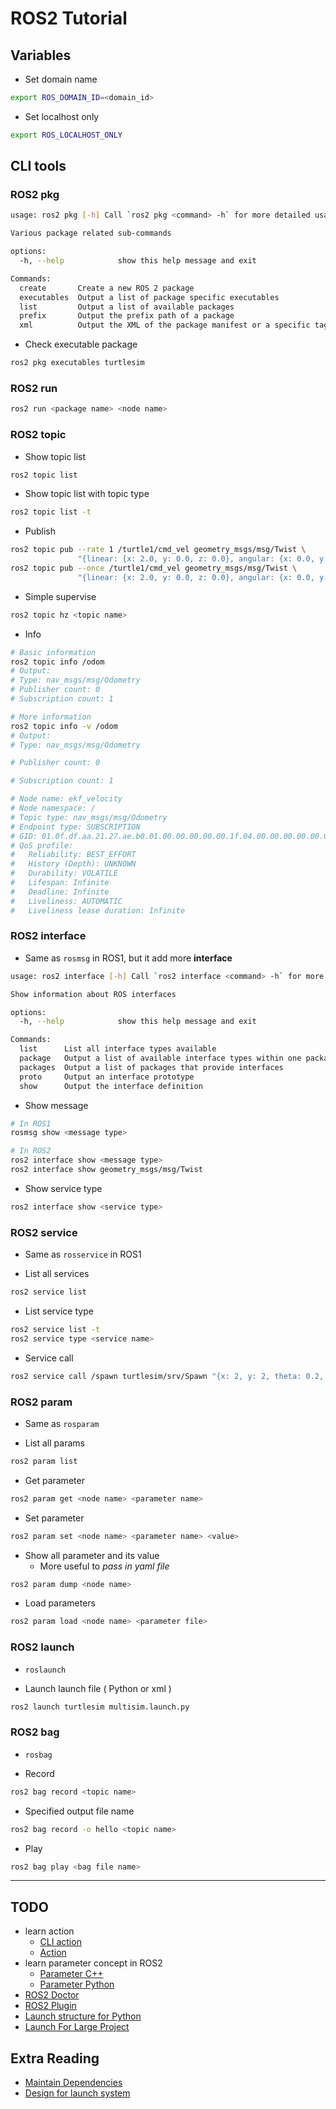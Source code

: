# ROS2 Tutorial

## Variables 

- Set domain name
```bash
export ROS_DOMAIN_ID=<domain_id>
```
- Set localhost only
```bash
export ROS_LOCALHOST_ONLY
```

## CLI tools

### ROS2 pkg

```bash
usage: ros2 pkg [-h] Call `ros2 pkg <command> -h` for more detailed usage. ...

Various package related sub-commands

options:
  -h, --help            show this help message and exit

Commands:
  create       Create a new ROS 2 package
  executables  Output a list of package specific executables
  list         Output a list of available packages
  prefix       Output the prefix path of a package
  xml          Output the XML of the package manifest or a specific tag
```

- Check executable package
```bash
ros2 pkg executables turtlesim
```

### ROS2 run

```bash
ros2 run <package name> <node name>
```

### ROS2 topic

- Show topic list
```bash
ros2 topic list
```
- Show topic list with topic type
```bash
ros2 topic list -t
```

- Publish
```bash
ros2 topic pub --rate 1 /turtle1/cmd_vel geometry_msgs/msg/Twist \ 
               "{linear: {x: 2.0, y: 0.0, z: 0.0}, angular: {x: 0.0, y: 0.0, z: 1.8}}"
ros2 topic pub --once /turtle1/cmd_vel geometry_msgs/msg/Twist \ 
               "{linear: {x: 2.0, y: 0.0, z: 0.0}, angular: {x: 0.0, y: 0.0, z: 1.8}}"
```

- Simple supervise
```bash
ros2 topic hz <topic name>
```

- Info
```bash
# Basic information
ros2 topic info /odom
# Output: 
# Type: nav_msgs/msg/Odometry
# Publisher count: 0
# Subscription count: 1
```
```bash
# More information
ros2 topic info -v /odom
# Output:
# Type: nav_msgs/msg/Odometry

# Publisher count: 0

# Subscription count: 1

# Node name: ekf_velocity
# Node namespace: /
# Topic type: nav_msgs/msg/Odometry
# Endpoint type: SUBSCRIPTION
# GID: 01.0f.df.aa.21.27.ae.b0.01.00.00.00.00.00.1f.04.00.00.00.00.00.00.00.00
# QoS profile:
#   Reliability: BEST_EFFORT
#   History (Depth): UNKNOWN
#   Durability: VOLATILE
#   Lifespan: Infinite
#   Deadline: Infinite
#   Liveliness: AUTOMATIC
#   Liveliness lease duration: Infinite
```



### ROS2 interface

- Same as ```rosmsg``` in ROS1, but it add more **interface**

```bash
usage: ros2 interface [-h] Call `ros2 interface <command> -h` for more detailed usage. ...

Show information about ROS interfaces

options:
  -h, --help            show this help message and exit

Commands:
  list      List all interface types available
  package   Output a list of available interface types within one package
  packages  Output a list of packages that provide interfaces
  proto     Output an interface prototype
  show      Output the interface definition
```

- Show message
```bash
# In ROS1
rosmsg show <message type>

# In ROS2
ros2 interface show <message type>
ros2 interface show geometry_msgs/msg/Twist
```
- Show service type
```bash
ros2 interface show <service type>
```

### ROS2 service

- Same as ```rosservice``` in ROS1

- List all services
```bash
ros2 service list
```

- List service type
```bash
ros2 service list -t
ros2 service type <service name>
```

- Service call
```bash
ros2 service call /spawn turtlesim/srv/Spawn "{x: 2, y: 2, theta: 0.2, name: ''}"
```

### ROS2 param

- Same as ```rosparam```

- List all params
```bash
ros2 param list
```

- Get parameter
```bash
ros2 param get <node name> <parameter name>
```

- Set parameter
```bash
ros2 param set <node name> <parameter name> <value>
```

- Show all parameter and its value
  - More useful to *pass in yaml file*
```bash
ros2 param dump <node name>
```

- Load parameters
```bash
ros2 param load <node name> <parameter file>
```

### ROS2 launch

- ```roslaunch```

- Launch launch file ( Python or xml )
```bash
ros2 launch turtlesim multisim.launch.py
```

### ROS2 bag

- ```rosbag```

- Record
```bash
ros2 bag record <topic name>
```

- Specified output file name
```bash
ros2 bag record -o hello <topic name>
```

- Play
```bash
ros2 bag play <bag file name>
```

---

## TODO
- learn action
  - [CLI action](https://docs.ros.org/en/humble/Tutorials/Beginner-CLI-Tools/Understanding-ROS2-Actions/Understanding-ROS2-Actions.html)
  - [Action](https://docs.ros.org/en/humble/Tutorials/Intermediate/Writing-an-Action-Server-Client/Cpp.html)
- learn parameter concept in ROS2 
  - [Parameter C++](https://docs.ros.org/en/humble/Tutorials/Beginner-Client-Libraries/Using-Parameters-In-A-Class-CPP.html)
  - [Parameter Python](https://docs.ros.org/en/humble/Tutorials/Beginner-Client-Libraries/Using-Parameters-In-A-Class-Python.html)
- [ROS2 Doctor](https://docs.ros.org/en/humble/Tutorials/Beginner-Client-Libraries/Getting-Started-With-Ros2doctor.html)
- [ROS2 Plugin](https://docs.ros.org/en/humble/Tutorials/Beginner-Client-Libraries/Pluginlib.html)
- [Launch structure for Python](https://docs.ros.org/en/humble/Tutorials/Intermediate/Launch/Launch-system.html)
- [Launch For Large Project](https://docs.ros.org/en/humble/Tutorials/Intermediate/Launch/Using-ROS2-Launch-For-Large-Projects.html)

## Extra Reading
- [Maintain Dependencies](https://docs.ros.org/en/humble/Tutorials/Intermediate/Rosdep.html)
- [Design for launch system](https://design.ros2.org/articles/roslaunch.html)